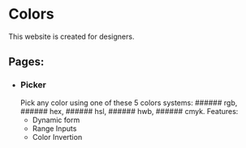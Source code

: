 # Colors

This website is created for designers.

## Pages:
- ### Picker
	Pick any color using one of these 5 colors systems: ###### rgb, ###### hex, ###### hsl, ###### hwb, ###### cmyk.
	Features:
	- Dynamic form
	- Range Inputs
	- Color Invertion
